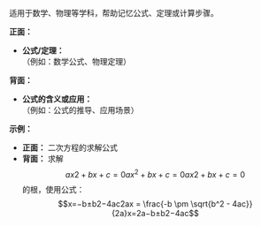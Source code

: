 
适用于数学、物理等学科，帮助记忆公式、定理或计算步骤。

**正面：**

- **公式/定理：**  
    （例如：数学公式、物理定理）

**背面：**

- **公式的含义或应用：**  
    （例如：公式的推导、应用场景）

**示例：**

- **正面：** 二次方程的求解公式
- **背面：** 求解$$ ax2+bx+c=0ax^2 + bx + c = 0ax2+bx+c=0$$ 的根，使用公式：  
    $$x=−b±b2−4ac2ax = \frac{-b \pm \sqrt{b^2 - 4ac}}{2a}x=2a−b±b2−4ac​​$$